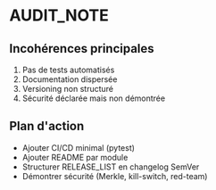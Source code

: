 # AUDIT_NOTE

## Incohérences principales
1. Pas de tests automatisés
2. Documentation dispersée
3. Versioning non structuré
4. Sécurité déclarée mais non démontrée

## Plan d'action
- Ajouter CI/CD minimal (pytest)
- Ajouter README par module
- Structurer RELEASE_LIST en changelog SemVer
- Démontrer sécurité (Merkle, kill-switch, red-team)
